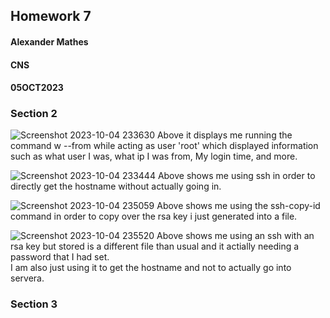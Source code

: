 ## Homework 7
#### Alexander Mathes
#### CNS
#### 05OCT2023

### Section 2
![Screenshot 2023-10-04 233630](https://github.com/RoboTurtle/CNS/assets/70544712/ab4ffe93-1ec2-4f60-99a0-16f0d0a08801)
Above it displays me running the command w --from while acting as user 'root' which displayed information such as what user I was, what ip I was from, My login time, and more.

![Screenshot 2023-10-04 233444](https://github.com/RoboTurtle/CNS/assets/70544712/f22c37b6-ccbc-4e30-baf4-31925ae4da2c)
Above shows me using ssh in order to directly get the hostname without actually going in.

![Screenshot 2023-10-04 235059](https://github.com/RoboTurtle/CNS/assets/70544712/942498db-6916-49dc-9b0b-2519809d5b57)
Above shows me using the ssh-copy-id command in order to copy over the rsa key i just generated into a file.

![Screenshot 2023-10-04 235520](https://github.com/RoboTurtle/CNS/assets/70544712/e901a444-7761-4933-883c-b57ce01f0427)
Above shows me using an ssh with an rsa key but stored is a different file than usual and it actially needing a password that I had set.  
I am also just using it to get the hostname and not to actually go into servera.

### Section 3
